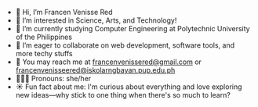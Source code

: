 - 👋 Hi, I’m Francen Venisse Red
- 🌷 I’m interested in Science, Arts, and Technology!
- 🎀 I’m currently studying Computer Engineering at Polytechnic University of the Philippines
- 🩷 I’m eager to collaborate on web development, software tools, and more techy stuffs
- 💌 You may reach me at francenvenissered@gmail.com or francenvenisseered@iskolarngbayan.pup.edu.ph
- 👩🏻‍🔬 Pronouns: she/her
- ☀️ Fun fact about me: I'm curious about everything and love exploring new ideas—why stick to one thing when there's so much to learn?

<!---
Francen-Red/Francen-Red is a ✨ special ✨ repository because its `README.md` (this file) appears on your GitHub profile.
You can click the Preview link to take a look at your changes.
--->
